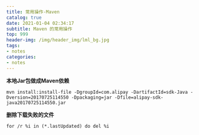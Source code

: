 ```yaml
---
title: 常用操作-Maven
catalog: true
date: 2021-01-04 02:34:17
subtitle: Maven 的常用操作
top: 999
header-img: /img/header_img/lml_bg.jpg
tags:
- notes
categories:
- notes
---
```


**本地Jar包做成Maven依赖**
```
mvn install:install-file -DgroupId=com.alipay -DartifactId=sdk-Java -Dversion=20170725114550 -Dpackaging=jar -Dfile=alipay-sdk-java20170725114550.jar
```

**删除下载失败的文件**
```
for /r %i in (*.lastUpdated) do del %i
```